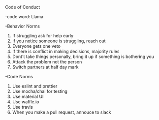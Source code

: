 Code of Conduct

-code word: Llama

-Behavior Norms
1. If struggling ask for help early
2. If you notice someone is struggling, reach out
3. Everyone gets one veto
4. If there is conflict in making decisions, majority rules
5. Dont't take things personally, bring it up if something is bothering you
6. Attack the problem not the person
7. Switch partners at half day mark

-Code Norms
1. Use eslint and prettier
2. Use mocha/chai for testing
3. Use material UI
4. Use waffle.io
5. Use travis
6. When you make a pull request, annouce to slack
